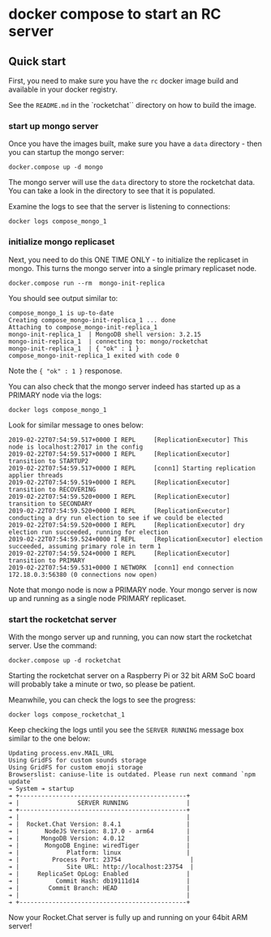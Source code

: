 # docker compose to start an RC server

## Quick start

First, you need to make sure you have the `rc`  docker image build and available in your docker registry.

See the `README.md` in  the `rocketchat`` directory on how to build the image.

### start up mongo server

Once you have the images built, make sure you have a `data` directory - then you can startup the mongo server:

```
docker.compose up -d mongo
```

The mongo server will use the `data` directory to store the rocketchat data.   You can take a look in the directory to see that it is populated.

Examine the logs to see that the server is listening to connections:

```
docker logs compose_mongo_1 
```

### initialize mongo replicaset

Next, you need to do this ONE TIME ONLY - to initialize the replicaset in mongo.  This turns the mongo server into a single primary  replicaset node.

```
docker.compose run --rm  mongo-init-replica
```

You should see output similar to:

```
compose_mongo_1 is up-to-date
Creating compose_mongo-init-replica_1 ... done
Attaching to compose_mongo-init-replica_1
mongo-init-replica_1  | MongoDB shell version: 3.2.15
mongo-init-replica_1  | connecting to: mongo/rocketchat
mongo-init-replica_1  | { "ok" : 1 }
compose_mongo-init-replica_1 exited with code 0
```
Note the `{ "ok" : 1 }` responose.

You can also check that the mongo server indeed has started up as a PRIMARY node via the logs:

```
docker logs compose_mongo_1
```

Look for similar message to ones below:

```
2019-02-22T07:54:59.517+0000 I REPL     [ReplicationExecutor] This node is localhost:27017 in the config
2019-02-22T07:54:59.517+0000 I REPL     [ReplicationExecutor] transition to STARTUP2
2019-02-22T07:54:59.517+0000 I REPL     [conn1] Starting replication applier threads
2019-02-22T07:54:59.519+0000 I REPL     [ReplicationExecutor] transition to RECOVERING
2019-02-22T07:54:59.520+0000 I REPL     [ReplicationExecutor] transition to SECONDARY
2019-02-22T07:54:59.520+0000 I REPL     [ReplicationExecutor] conducting a dry run election to see if we could be elected
2019-02-22T07:54:59.520+0000 I REPL     [ReplicationExecutor] dry election run succeeded, running for election
2019-02-22T07:54:59.524+0000 I REPL     [ReplicationExecutor] election succeeded, assuming primary role in term 1
2019-02-22T07:54:59.524+0000 I REPL     [ReplicationExecutor] transition to PRIMARY
2019-02-22T07:54:59.531+0000 I NETWORK  [conn1] end connection 172.18.0.3:56380 (0 connections now open)
```
Note that mongo node is now a PRIMARY node. Your mongo server is now up and running as a single node PRIMARY replicaset.

### start the rocketchat server

With the mongo server up and running, you can now start the rocketchat server.  Use the command:

```
docker.compose up -d rocketchat
```

Starting the rocketchat server on a Raspberry Pi or 32 bit ARM SoC board will probably take a minute or two, so please be patient.

Meanwhile, you can check the logs to see the progress:

```
docker logs compose_rocketchat_1
```

Keep checking the logs until you see the `SERVER RUNNING` message box similar to the one below:


```
Updating process.env.MAIL_URL
Using GridFS for custom sounds storage
Using GridFS for custom emoji storage
Browserslist: caniuse-lite is outdated. Please run next command `npm update`
➔ System ➔ startup
➔ +----------------------------------------------+
➔ |                SERVER RUNNING                |
➔ +----------------------------------------------+
➔ |                                              |
➔ |  Rocket.Chat Version: 8.4.1                  |
➔ |       NodeJS Version: 8.17.0 - arm64         |
➔ |      MongoDB Version: 4.0.12                 |
➔ |       MongoDB Engine: wiredTiger             |
➔ |             Platform: linux                  |
➔ |         Process Port: 23754                   |
➔ |             Site URL: http://localhost:23754  |
➔ |     ReplicaSet OpLog: Enabled                |
➔ |          Commit Hash: db19111d14             |
➔ |        Commit Branch: HEAD                   |
➔ |                                              |
➔ +----------------------------------------------+
```

Now your Rocket.Chat server is fully up and running on your 64bit ARM server!

